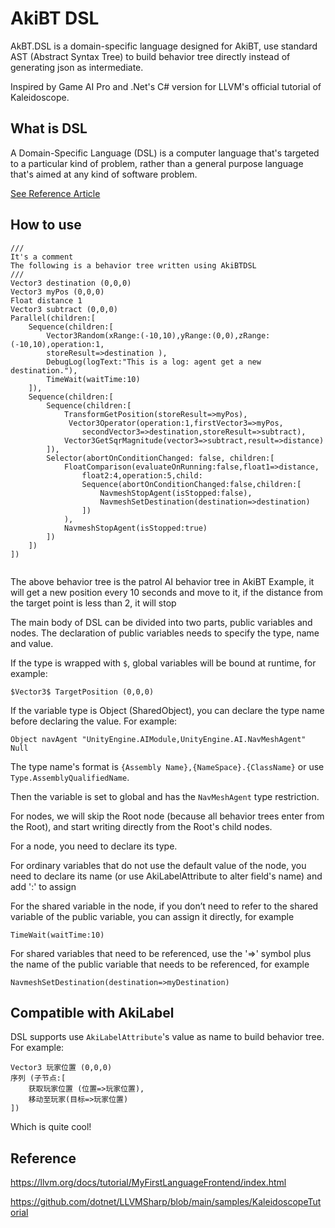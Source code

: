 # AkiBT DSL

AkBT.DSL is a domain-specific language designed for AkiBT, use standard AST (Abstract Syntax Tree) to build behavior tree directly instead of generating json as intermediate.

Inspired by Game AI Pro and .Net's C# version for LLVM's official tutorial of Kaleidoscope.

## What is DSL

A Domain-Specific Language (DSL) is a computer language that's targeted to a particular kind of problem, rather than a general purpose language that's aimed at any kind of software problem.

[See Reference Article](https://martinfowler.com/dsl.html)

## How to use

```
///
It's a comment
The following is a behavior tree written using AkiBTDSL
///
Vector3 destination (0,0,0)
Vector3 myPos (0,0,0)
Float distance 1
Vector3 subtract (0,0,0)
Parallel(children:[
	Sequence(children:[
		Vector3Random(xRange:(-10,10),yRange:(0,0),zRange:(-10,10),operation:1,
		storeResult=>destination ),
		DebugLog(logText:"This is a log: agent get a new destination."),
		TimeWait(waitTime:10)
	]),
	Sequence(children:[
		Sequence(children:[
			TransformGetPosition(storeResult=>myPos),
			 Vector3Operator(operation:1,firstVector3=>myPos,
				secondVector3=>destination,storeResult=>subtract),
			Vector3GetSqrMagnitude(vector3=>subtract,result=>distance)
		]),
		Selector(abortOnConditionChanged: false, children:[
			FloatComparison(evaluateOnRunning:false,float1=>distance,
				float2:4,operation:5,child:
				Sequence(abortOnConditionChanged:false,children:[
					NavmeshStopAgent(isStopped:false),
					NavmeshSetDestination(destination=>destination)
				])
			),
			NavmeshStopAgent(isStopped:true)
		])
	])
])


```

The above behavior tree is the patrol AI behavior tree in AkiBT Example, it will get a new position every 10 seconds and move to it, if the distance from the target point is less than 2, it will stop

The main body of DSL can be divided into two parts, public variables and nodes. The declaration of public variables needs to specify the type, name and value.

If the type is wrapped with `$`, global variables will be bound at runtime, for example:

```
$Vector3$ TargetPosition (0,0,0)
```

If the variable type is Object (SharedObject), you can declare the type name before declaring the value. For example:
```
Object navAgent "UnityEngine.AIModule,UnityEngine.AI.NavMeshAgent" Null
```

The type name's format is `{Assembly Name},{NameSpace}.{ClassName}` or use `Type.AssemblyQualifiedName`.

Then the variable is set to global and has the ``NavMeshAgent`` type restriction.

For nodes, we will skip the Root node (because all behavior trees enter from the Root), and start writing directly from the Root's child nodes.


For a node, you need to declare its type.


For ordinary variables that do not use the default value of the node, you need to declare its name (or use AkiLabelAttribute to alter field's name) and add ':' to assign


For the shared variable in the node, if you don’t need to refer to the shared variable of the public variable, you can assign it directly, for example

```
TimeWait(waitTime:10)
```

For shared variables that need to be referenced, use the '=>' symbol plus the name of the public variable that needs to be referenced, for example
```
NavmeshSetDestination(destination=>myDestination)
```

## Compatible with AkiLabel

DSL supports use `AkiLabelAttribute`'s value as name to build behavior tree. For example:

```
Vector3 玩家位置 (0,0,0)
序列 (子节点:[
    获取玩家位置 (位置=>玩家位置),
    移动至玩家(目标=>玩家位置)
])
```

Which is quite cool!

## Reference

https://llvm.org/docs/tutorial/MyFirstLanguageFrontend/index.html

https://github.com/dotnet/LLVMSharp/blob/main/samples/KaleidoscopeTutorial